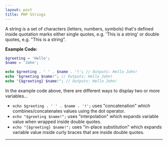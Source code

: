 ```yaml
---
layout: post
title: PHP Strings
---
```


A string is a set of characters (letters, numbers, symbols) that's defined inside quotation marks either single quotes, e.g. 'This is a string' or double quotes, e.g. "This is a string".

**Example Code:**

```php
$greeting = 'Hello';
$name = 'John';

echo $greeting . ' ' . $name . '!'; // Outputs: Hello John!
echo "$greeting $name!"; // Outputs: Hello John!
echo "{$greeting} $name!"; // Outputs: Hello John!
```

In the example code above, there are different ways to display two or more variables...

+ `echo $greeting . ' ' . $name . '!';` uses "concatenation" which combines/concatenates values using the dot operator.
+ `echo "$greeting $name!";` uses "interpolation" which expands variable value when wrapped inside double quotes.
+ `echo "{$greeting} $name!";` uses "in-place substitution" which expands variable value inside curly braces that are inside double quotes.

---

